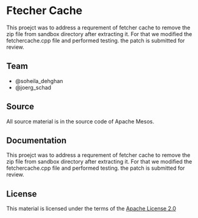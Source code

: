 # Ftecher Cache

This proejct was to address a requrement of fetcher cache to remove the zip file from sandbox directory after extracting it. For that we modified the fetchercache.cpp file and performed testing. the patch is submitted for review.

## Team

- @soheila_dehghan
- @joerg_schad

## Source

All source material is in the source code of Apache Mesos.

## Documentation

This proejct was to address a requrement of fetcher cache to remove the zip file from sandbox directory after extracting it. For that we modified the fetchercache.cpp file and performed testing. the patch is submitted for review.

## License

This material is licensed under the terms of the [Apache License 2.0](http://www.apache.org/licenses/LICENSE-2.0)
